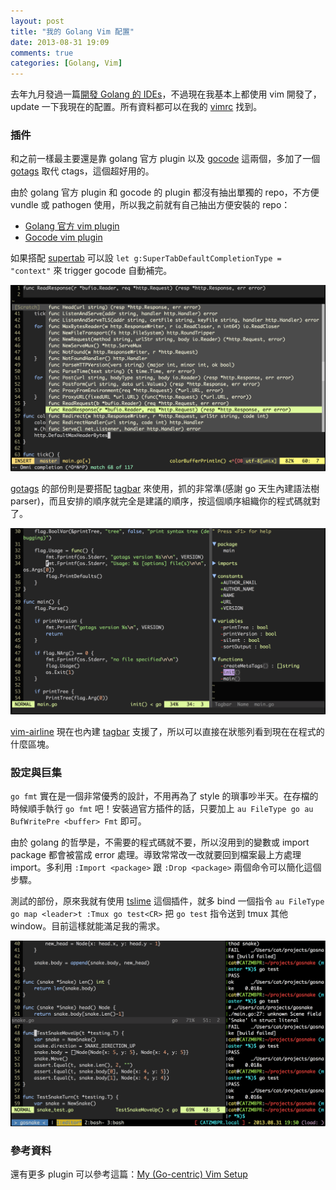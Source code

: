 ```yaml
---
layout: post
title: "我的 Golang Vim 配置"
date: 2013-08-31 19:09
comments: true
categories: [Golang, Vim]
---
```


去年九月發過一篇[開發 Golang 的 IDEs](http://blog.hsatac.net/2012/09/golang-ides/)，不過現在我基本上都使用 vim 開發了， update 一下我現在的配置。所有資料都可以在我的 [vimrc](https://github.com/hSATAC/vimrc) 找到。

### 插件

和之前一樣最主要還是靠 golang 官方 plugin 以及 [gocode](https://github.com/nsf/gocode) 這兩個，多加了一個 [gotags](https://github.com/jstemmer/gotags) 取代 ctags，這個超好用的。

由於 golang 官方 plugin 和 gocode 的 plugin 都沒有抽出單獨的 repo，不方便 vundle 或 pathogen 使用，所以我之前就有自己抽出方便安裝的 repo：

* [Golang 官方 vim plugin](https://github.com/golangtw/go.vim)
* [Gocode vim plugin](https://github.com/golangtw/gocode.vim)

如果搭配 [supertab](https://github.com/ervandew/supertab) 可以設 `let g:SuperTabDefaultCompletionType = "context"` 來 trigger gocode 自動補完。

![gocode](/images/vimrc_golang/gocode.png)
<!--more-->
[gotags](https://github.com/jstemmer/gotags) 的部份則是要搭配 [tagbar](http://majutsushi.github.com/tagbar/) 來使用，抓的非常準(感謝 go 天生內建語法樹 parser)，而且安排的順序就完全是建議的順序，按這個順序組織你的程式碼就對了。

![gotags](/images/vimrc_golang/gotags.png)

[vim-airline](https://github.com/bling/vim-airline) 現在也內建 [tagbar](http://majutsushi.github.com/tagbar/) 支援了，所以可以直接在狀態列看到現在在程式的什麼區塊。

### 設定與巨集

`go fmt` 實在是一個非常優秀的設計，不用再為了 style 的瑣事吵半天。在存檔的時候順手執行 `go fmt` 吧！安裝過官方插件的話，只要加上 `au FileType go au BufWritePre <buffer> Fmt` 即可。

由於 golang 的哲學是，不需要的程式碼就不要，所以沒用到的變數或 import package 都會被當成 error 處理。導致常常改一改就要回到檔案最上方處理 import。多利用 `:Import <package>` 跟 `:Drop <package>` 兩個命令可以簡化這個步驟。

測試的部份，原來我就有使用 [tslime](https://github.com/jgdavey/tslime.vim) 這個插件，就多 bind 一個指令 `au FileType go map <leader>t :Tmux go test<CR>` 把 `go test` 指令送到 tmux 其他 window。目前這樣就能滿足我的需求。

![gotest](/images/vimrc_golang/gotest.png)

### 參考資料

還有更多 plugin 可以參考這篇：[My (Go-centric) Vim Setup](http://0value.com/my-Go-centric-Vim-setup)
